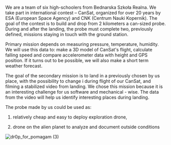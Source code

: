 We are a team of six high-schoolers from Bednarska Szkoła Realna. We take part in international contest – CanSat, organized for over 20 years by ESA (European Space Agency) and CNK (Centrum Nauki Kopernik). The goal of the contest is to build and drop from 2 kilometers a can-sized probe. During and after the landing, the probe must complete two, previously defined, missions staying in touch with the ground station. 

Primary mission depends on measuring pressure, temperature, humidity. We will use this data to: make a 3D model of CanSat's flight, calculate falling speed and compare accelerometer data with height and GPS position. If it turns out to be possible, we will also make a short term weather forecast.

The goal of the secondary mission is to land in a previously chosen by us place, with the possibility to change i during flight of our CanSat, and filming a stabilized video from landing. We chose this mission because it is an interesting challenge for us software and mechanical - wise. The data from the video will help us identify interesting places during landing.



The probe made by us could be used as:

1) relatively cheap and easy to deploy exploration drone, 

2) drone on the alien planet to analyze and document outside conditions


![dr0p_for_pomagam (3)](https://user-images.githubusercontent.com/64161240/197849294-7d230bf2-6cb9-47b9-872d-0e271b2a48e1.png)
